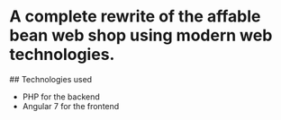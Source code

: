 # A complete rewrite of the affable bean web shop using modern web technologies.

## Technologies used

* PHP for the backend
* Angular 7 for the frontend
